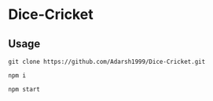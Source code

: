 # Dice-Cricket

## Usage

```
git clone https://github.com/Adarsh1999/Dice-Cricket.git
```

```
npm i
```

```
npm start
```

